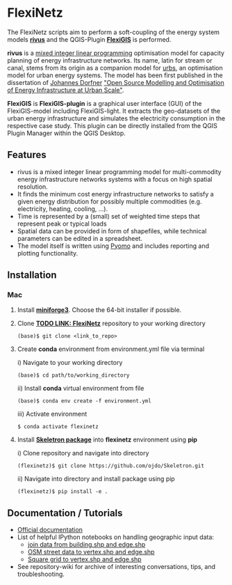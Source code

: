 # FlexiNetz

The FlexiNetz scripts aim to perform a soft-coupling of the energy system models [**rivus**](https://github.com/tum-ens/rivus)
and the QGIS-Plugin [**FlexiGIS**](https://github.com/FlexiGIS/FlexiGIS-plugin) is performed. 

**rivus** is a [mixed integer linear programming](https://en.wikipedia.org/wiki/Integer_programming) optimisation model 
for capacity planning of energy infrastructure networks. Its name, latin for stream or canal, stems from its origin as a 
companion model for [urbs](https://github.com/tum-ens/urbs), an optimisation model for urban energy systems. The model 
has been first published in the dissertation of [Johannes Dorfner](https://github.com/ojdo) ["Open Source Modelling 
and Optimisation of Energy Infrastructure at Urban Scale"](http://nbn-resolving.de/urn/resolver.pl?urn:nbn:de:bvb:91-diss-20161206-1285570-1-6).

**FlexiGIS** is 
**FlexiGIS-plugin** is a graphical user interface (GUI) of the FlexiGIS-model including FlexiGIS-light. It extracts the geo-datasets of the urban energy infrastructure and simulates the electricity consumption in the respective case study. This plugin can be directly installed from the QGIS Plugin Manager within the QGIS Desktop.

## Features

  * rivus is a mixed integer linear programming model for multi-commodity energy infrastructure networks systems with a 
    focus on high spatial resolution.
  * It finds the minimum cost energy infrastructure networks to satisfy a given energy distribution for possibly multiple 
    commodities (e.g. electricity, heating, cooling, ...).
  * Time is represented by a (small) set of weighted time steps that represent peak or typical loads  
  * Spatial data can be provided in form of shapefiles, while technical parameters can be edited in a spreadsheet.
  * The model itself is written using [Pyomo](https://software.sandia.gov/trac/coopr/wiki/Pyomo) and includes reporting 
    and plotting functionality.

## Installation

### Mac

1. Install [**miniforge3**](https://github.com/conda-forge/miniforge/releases). Choose the 64-bit installer if possible.

2. Clone [**TODO LINK: FlexiNetz**]() repository to your working directory
   
    ```
    (base)$ git clone <link_to_repo>
    ```

3. Create **conda** environment from environment.yml file via terminal
    
    i) Navigate to your working directory
   
    ```
    (base)$ cd path/to/working_directory
    ```

    ii) Install **conda** virtual environment from file
    
    ```
    (base)$ conda env create -f environment.yml
    ```
   
    iii) Activate environment

    ```
    $ conda activate flexinetz
    ```

4. Install [**Skeletron package**](https://github.com/ojdo/Skeletron.git) into **flexinetz** environment using **pip**
    
    i) Clone repository and navigate into directory

    ```
    (flexinetz)$ git clone https://github.com/ojdo/Skeletron.git
    ```      

    ii) Navigate into directory and install package using pip
    
    ```
    (flexinetz)$ pip install -e .
    ```


## Documentation / Tutorials

  * [Official documentation](http://rivus.readthedocs.io/en/latest/)
  * List of helpful IPython notebooks on handling geographic input data:
    + [join data from building.shp and edge.shp](https://nbviewer.jupyter.org/gist/lnksz/6edcd0a877997e9365e808146e9b51fe)
    + [OSM street data to vertex.shp and edge.shp](https://nbviewer.jupyter.org/gist/lnksz/7977c4cff9c529ca137b67b6774c60d7)
    + [Square grid to vertex.shp and edge.shp](https://nbviewer.jupyter.org/gist/lnksz/bd8ce0a79e499479b61ea7b45d5c661d)
  * See repository-wiki for archive of interesting conversations, tips, and troubleshooting.
